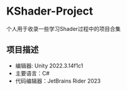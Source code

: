 # KShader-Project

个人用于收录一些学习Shader过程中的项目合集

## 项目描述

- 编辑器: Unity 2022.3.14f1c1
- 主要语言：C#
- 代码编辑器：JetBrains Rider 2023
